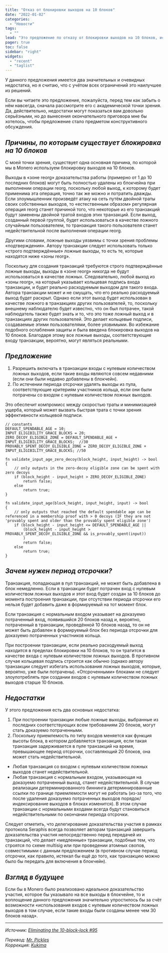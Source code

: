 ```yaml
---
title: "Отказ от блокировки выходов на 10 блоков"
date: "2022-01-02"
categories:
  - "Новости"
tags:
  - ""
lead: "Это предложение по отказу от блокировки выходов на 10 блоков, используемой Monero и не позволяющей пользователям тратить выходы до тех пор, пока сетью не будет принято ещё 10 блоков."
pager: true
toc: false
sidebar: "right"
widgets:
  - "recent"
  - "taglist"
---
```


У данного предложения имеется два значительных и очевидных недостатка, но я считаю, что с учётом всех ограничений это наилучшее из решений.

Если вы читаете это предложение, пожалуйста, перед тем как забыть о нём навсегда, сначала рассмотрите его с академической точки зрения. Да, действительно, недостатки могут показаться вам довольно серьёзными, но до вынесения окончательного приговора мне бы хотелось, чтобы предложение стало предметом конструктивного обсуждения.

## _Причины, по которым существует блокировка на 10 блоков_

С моей точки зрения, существует одна основная причина, по которой мы в Monero используем блокировку выходов на 10 блоков.

Выходы в «зоне reorg» доказательства работы (примерно от 1 до 10 последних блоков) могут быть полностью удалены из блокчейна при выполнении операции reorg, поскольку любой выход, к которому будет применима эта операция, точно так же можно и потратить дважды. Если злоумышленник произведёт атаку на сеть путём двойной траты своих собственных выходов, то «естественным образом» регулярная операция reorg станет причиной того, что некоторые из его транзакций будут заменены двойной тратой входов этих транзакций. Если выход, созданный первой группой, будет использоваться в качестве ложного случайным пользователем, то транзакция такого пользователя станет недействительной после выполнения операции reorg.

Другими словами, ложные выходы уязвимы с точки зрения проблемы «подтверждения». Автору транзакции следует использовать только «строго подтверждённые» ложные выходы, то есть те, которые находятся ниже «зоны reorg».

Поскольку для создания транзакций требуются строго подтверждённые ложные выходы, выходы в «зоне reorg» никогда не будут использоваться в качестве ложных. Следовательно, любой выход из «зоны reorg», на который указывает кольцевая подпись входа транзакции, и будет реально расходуемым выходом для такого входа. Автора транзакции может и не смущать, что его реально расходуемый выход будет раскрыт. Однако если этот выход будет использован в качестве ложного в транзакциях других пользователей, то, поскольку внешнему наблюдателю будет известно, что он был потрачен, такой наблюдатель также будет знать и то, что это тоже ложный выход и в транзакциях других пользователей. Это делает кольцевые подписи, создаваемые этими пользователями, более уязвимыми. Во избежание подобного ослабления защиты и была введена блокировка выходов на 10 блоков. Благодаря этому все ложные выходы, соответствующие входу транзакции, вероятно, могут являться реальными.

## _Предложение_

1. Разрешить включать в транзакции входы с нулевым количеством ложных выходов, если такие входы являются совсем недавними (если они были недавно добавлены в блокчейн).
2. По истечении периода отсрочки удалять выходы из пула, соответствующие критериям участников кольца, если они были потрачены со входом с нулевым количеством ложных выходов.

Это обеспечит компромисс между скоростью траты и минимизацией ущерба, который может вызвать быстрая трата с точки зрения эффективности кольцевой подписи.

```
// constants
DEFAULT_SPENDABLE_AGE = 10;
INPUT_ELIGIBILITY_GRACE_BLOCKS = 20;
ZERO_DECOY_ELIGIBLE_ZONE = DEFAULT_SPENDABLE_AGE + INPUT_ELIGIBILITY_GRACE_BLOCKS;  //30
PROVABLY_SPENT_DECOY_ELIGIBLE_ZONE = ZERO_DECOY_ELIGIBLE_ZONE + INPUT_ELIGIBILITY_GRACE_BLOCKS; //50

fn validate_input_age_zero_decoy(block_height, input_height) -> bool
{
    // only outputs in the zero-decoy eligible zone can be spent with zero decoys
    if (block_height - input_height > ZERO_DECOY_ELIGIBLE_ZONE)
        return false;
    else
        return true;
}

fn validate_input_age(block_height, input_height, input) -> bool
{
    // only outputs that reached the default spendable age can be referenced in a membership proof with > 0 decoys (IF they are not 'provably spent and older than the provably spent eligible zone')
    if (block_height - input_height <= DEFAULT_SPENDABLE_AGE ||
        (block_height - input_height > PROVABLY_SPENT_DECOY_ELIGIBLE_ZONE && is_provably_spent(input))
        )
        return false;
    else
        return true;
}
```

## _Зачем нужен период отсрочки?_

Транзакция, попадающая в пул транзакций, не может быть добавлена в блок немедленно. Если в транзакции будет потрачен вход с нулевым количеством ложных выходов и этот вход будет создан за 10 блоков до момента построения транзакции, при отсутствии периода отсрочки его нельзя будет добавить даже в формируемый на тот момент блок.

Если транзакция с нормальным входом указывает на доказуемо потраченный вход, появившийся 20 блоков назад и, вероятно, потраченный в транзакции, проведённой 10 блоков назад, то он не может быть добавлен в формируемый блок без периода отсрочки для доказуемо потраченных участников кольца.

При построении транзакции, если реально расходуемый выход находится в пределах блокировки на 10 блоков, то он тратится в качестве входа с нулевым количеством ложных выходов. В противном случае кольцевая подпись строится как обычно (однако автору транзакции следует избегать использования ложных выходов, которые, вероятно, уже были потрачены). «Отсроченными» блоками не следует злоупотреблять при создании входов с нулевым количеством ложных выходов старше 10 блоков.

## _Недостатки_

У этого предложения есть два основных недостатка:
1. При построении транзакции любые ложные выходы, выбранные из последних соответствующих всем требованиям 20 блоков, могут стать доказуемо потраченными.
2. Поскольку приемлемость по типу входов меняется как функция высоты блока, в котором добавляется транзакция, если такая транзакция задерживается в пуле транзакций на время, превышающее период отсрочки, составляющий 20 блоков, она может стать недействительной.
  - Любая транзакция со входом с нулевым количеством ложных выходов станет недействительной.
  - Любая транзакция с нормальным входом, указывающая на доказуемо потраченный выход, станет недействительной. В случае реализации детерминированного биннинга детерминированные ссылки по границе приемлемости могут не работать (из-за того, что после удаления доказуемо потраченных выходов порядок/индексирование выходов в блоках изменится). В этом случае транзакции с нормальными входами всегда будут становиться недействительными по окончании периода отсрочки.

Следует отметить, что делегирование доказательства участия в рамках протокола Seraphis всегда позволяет авторам транзакций завершить доказательства участия непосредственно перед передачей их транзакций, что делает «медленные» транзакции, подобные тем, что строятся по схеме multisig или при проведении атомных свопов, совместимыми с данным предложением (в противном случае период отсрочки, как правило, истекал бы ещё до того, как транзакцию можно было бы передать для включения в блокчейн).

## _Взгляд в будущее_

Если бы в Monero было реализовано идеальное доказательство участия, которое бы указывало на все выходы в блокчейне, то и воплощение данного предложения значительно упростилось бы за счёт возможности «использования входов с нулевым количеством ложных выходов в том случае, если такие входы были созданы менее чем 30 блоков назад».

---

_Источник: [Eliminating the 10-block-lock #95](https://github.com/monero-project/research-lab/issues/95)_

_Перевод: [Mr. Pickles](https://t.me/v1docq47)_  
_Коррекция: [Kukima](https://t.me/Kukima)_
